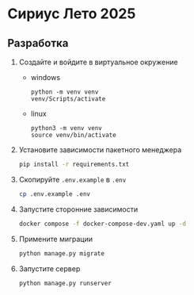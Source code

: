 # Сириус Лето 2025

## Разработка

1. Создайте и войдите в виртуальное окружение

   - windows

     ```
     python -m venv venv
     venv/Scripts/activate
     ```

   - linux

     ```
     python3 -m venv venv
     source venv/bin/activate
     ```

2. Установите зависимости пакетного менеджера

   ```sh
   pip install -r requirements.txt
   ```

3. Скопируйте `.env.example` в `.env`

   ```sh
   cp .env.example .env
   ```

4. Запустите сторонние зависимости

   ```sh
   docker compose -f docker-compose-dev.yaml up -d
   ```

5. Примените миграции

   ```sh
   python manage.py migrate
   ```

6. Запустите сервер

   ```sh
   python manage.py runserver
   ```
